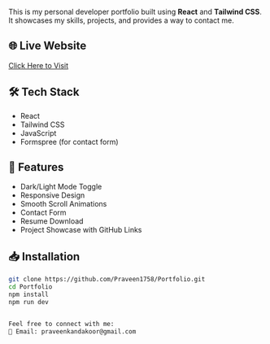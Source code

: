 This is my personal developer portfolio built using **React** and **Tailwind CSS**. It showcases my skills, projects, and provides a way to contact me.

## 🌐 Live Website

[Click Here to Visit](https://your-portfolio-link.com)

## 🛠 Tech Stack

- React
- Tailwind CSS
- JavaScript
- Formspree (for contact form)

## 🚀 Features

- Dark/Light Mode Toggle
- Responsive Design
- Smooth Scroll Animations
- Contact Form
- Resume Download
- Project Showcase with GitHub Links

## 📥 Installation

```bash
git clone https://github.com/Praveen1758/Portfolio.git
cd Portfolio
npm install
npm run dev


Feel free to connect with me:
📧 Email: praveenkandakoor@gmail.com
